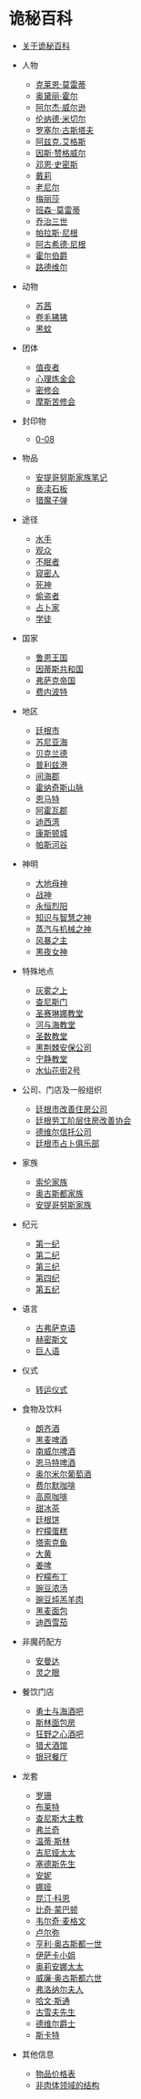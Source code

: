 # 诡秘百科

* [关于诡秘百科](README.md)

* 人物
    * [克莱恩·莫雷蒂](./人物/克莱恩·莫雷蒂.md)
    * [奥黛丽·霍尔](./人物/奥黛丽·霍尔.md)
    * [阿尔杰·威尔逊](./人物/阿尔杰·威尔逊.md)
    * [伦纳德·米切尔](./人物/伦纳德·米切尔.md)
    * [罗塞尔·古斯塔夫](./人物/罗塞尔·古斯塔夫.md)
    * [阿兹克.艾格斯](./人物/阿兹克.艾格斯.md)
    * [因斯·赞格威尔](./人物/因斯·赞格威尔.md)
    * [邓恩·史密斯](./人物/邓恩·史密斯.md)
    * [戴莉](./人物/戴莉.md)
    * [老尼尔](./人物/老尼尔.md)
    * [梅丽莎](./人物/梅丽莎.md)
    * [班森··莫雷蒂](./人物/班森·莫雷蒂.md)
    * [乔治三世](./人物/乔治三世.md)
    * [帕拉斯·尼根](./人物/帕拉斯·尼根.md)
    * [阿古希德·尼根](./人物/阿古希德·尼根.md)
    * [霍尔伯爵](./人物/霍尔伯爵.md)
    * [路德维尔](../人物/路德维尔.md)
* 动物
    * [苏茜](./动物/苏茜.md)
    * [卷毛狒狒](./动物/卷毛狒狒.md)
    * [黑蚊](../动物/黑蚊.md)
* 团体
    * [值夜者](./团体/值夜者.md)
    * [心理炼金会](./团体/心理炼金会.md)
    * [密修会](./团体/密修会.md)
    * [摩斯苦修会](./团体/摩斯苦修会.md)
* 封印物
    * [0-08](./封印物/0-08.md)
* 物品
    * [安提哥努斯家族笔记](物品/安提哥努斯家族笔记.md)
    * [亵渎石板](./物品/亵渎石板.md)
    * [猎魔子弹](./物品/猎魔子弹.md)
* 途径
    * [水手](./途径/水手.md)
    * [观众](./途径/观众.md)
    * [不眠者](./途径/不眠者.md)
    * [窥密人](./途径/窥密人.md)
    * [死神](./途径/死神.md)
    * [偷盗者](./途径/偷盗者.md)
    * [占卜家](./途径/占卜家.md)
    * [学徒](./途径/学徒.md)
* 国家
    * [鲁恩王国](./国家/鲁恩王国.md)
    * [因蒂斯共和国](./国家/因蒂斯共和国.md)
    * [弗萨克帝国](./国家/弗萨克帝国.md)
    * [费内波特](./国家/费内波特.md)
* 地区
    * [廷根市](./地区/廷根市.md)
    * [苏尼亚海](./地区/苏尼亚海.md)
    * [贝克兰德](./地区/贝克兰德.md)
    * [普利兹港](./地区/普利兹港.md)
    * [间海郡](./地区/间海郡.md)
    * [霍纳奇斯山脉](./地区/霍纳奇斯山脉.md)
    * [恩马特](./地区/恩马特.md)
    * [阿霍瓦郡](./地区/阿霍瓦郡.md)
    * [迪西湾](./地区/迪西湾.md)
    * [康斯顿城](./地区/康斯顿城.md)
    * [帕斯河谷](./地区/帕斯河谷.md)
* 神明
    * [大地母神](./神明/大地母神.md)
    * [战神](./神明/战神.md)
    * [永恒烈阳](./神明/永恒烈阳.md)
    * [知识与智慧之神](./神明/知识与智慧之神.md)
    * [蒸汽与机械之神](./神明/蒸汽与机械之神.md)
    * [风暴之主](./神明/风暴之主.md)
    * [黑夜女神](./神明/黑夜女神.md)
* 特殊地点
    * [灰雾之上](./特殊地点/灰雾之上.md)
    * [查尼斯门](./特殊地点/查尼斯门.md)
    * [圣赛琳娜教堂](./特殊地点/圣赛琳娜教堂.md)
    * [河与海教堂](./特殊地点/河与海教堂md)
    * [圣数教堂](./特殊地点/圣数教堂.md)
    * [黑荆棘安保公司](./特殊地点/黑荆棘安保公司.md)
    * [宁静教堂](./特殊地点/宁静教堂.md)
    * [水仙花街2号](./特殊地点/水仙花街2号.md)
* 公司、门店及一般组织
    * [廷根市改善住房公司](./公司、门店及一般组织/廷根市改善住房公司.md)
    * [廷根劳工阶层住房改善协会](./公司、门店及一般组织/廷根劳工阶层住房改善协会.md)
    * [德维尔信托公司](./公司、门店及一般组织/德维尔信托公司.md)
    * [廷根市占卜俱乐部](../公司、门店及一般组织/廷根市占卜俱乐部.md)    
* 家族
    * [索伦家族](./家族/索伦家族.md)
    * [奥古斯都家族](./家族/奥古斯都家族.md)
    * [安提哥努斯家族](./家族/安提哥努斯家族.md)
* 纪元
    * [第一纪](./纪元/第一纪.md)
    * [第二纪](./纪元/第二纪.md)
    * [第三纪](./纪元/第三纪.md)
    * [第四纪](./纪元/第四纪.md)
    * [第五纪](./纪元/第五纪.md)
* 语言
    *  [古弗萨克语](./语言/古弗萨克语.md)
    *  [赫密斯文](./语言/赫密斯文.md)
    *  [巨人语](./语言/巨人语.md) 
* 仪式
    * [转运仪式](./仪式/转运仪式.md) 
* 食物及饮料
    * [朗齐酒](./食物及饮料/朗齐酒.md)
    * [黑麦啤酒](./食物及饮料/黑麦啤酒.md)
    * [南威尔啤酒](./食物及饮料/南威尔啤酒.md)
    * [恩马特啤酒](./食物及饮料/恩马特啤酒.md)
    * [奥尔米尔葡萄酒](./食物及饮料/奥尔米尔葡萄酒.md)
    * [费尔默咖啡](./食物及饮料/费尔默咖啡.md)
    * [高原咖啡](./食物及饮料/高原咖啡.md)
    * [甜冰茶](../食物及饮料/甜冰茶.md)
    * [廷根饼](./食物及饮料/廷根饼.md)
    * [柠檬蛋糕](./食物及饮料/柠檬蛋糕.md)
    * [塔索克鱼](./食物及饮料/塔索克鱼.md)
    * [大黄](./食物及饮料/大黄.md)
    * [姜啤](./食物及饮料/姜啤.md)
    * [柠檬布丁](./食物及饮料/柠檬布丁.md)
    * [豌豆浓汤](./食物及饮料/豌豆浓汤.md)
    * [豌豆炖羔羊肉](./食物及饮料/豌豆炖羔羊肉.md)
    * [黑麦面包](./食物及饮料/黑麦面包.md)
    * [迪西雪茄](./食物及饮料/迪西雪茄.md)
* 非魔药配方
    * [安曼达](./非魔药配方/安曼达.md)
    * [灵之眼](./非魔药配方/灵之眼.md)
* 餐饮门店
    * [勇士与海酒吧](./餐饮门店/勇士与海酒吧)
    * [斯林面包房](./餐饮门店/斯林面包房)
    * [狂野之心酒吧](./餐饮门店/狂野之心酒吧)
    * [猎犬酒馆](./餐饮门店/猎犬酒馆)
    * [银冠餐厅](./餐饮门店/银冠餐厅)
* 龙套
    * [罗珊](./龙套/罗珊.md)
    * [布莱特](./龙套/布莱特.md)
    * [查尼斯大主教](./龙套/查尼斯大主教·科恩.md)
    * [弗兰奇](./龙套/弗兰奇.md)
    * [温蒂·斯林](./龙套/温蒂·斯林.md)
    * [吉尼娅太太](./龙套/吉尼娅太太.md)
    * [塞德斯先生](./龙套/塞德斯先生.md)
    * [安妮](./龙套/安妮.md)
    * [娜娅](./龙套/娜娅.md)
    * [昆汀·科恩](./龙套/昆汀·科恩.md)
    * [比奇·蒙巴顿](./龙套/比奇·蒙巴顿.md)
    * [韦尔奇·麦格文](./龙套/韦尔奇·麦格文.md)
    * [卢尔弥](./龙套/卢尔弥.md)
    * [亨利·奥古斯都一世](./龙套/亨利·奥古斯都一世.md)
    * [伊萨卡小姐](./龙套/伊萨卡小姐.md)
    * [奥莉安娜太太](./龙套/奥莉安娜太太.md)
    * [威廉·奥古斯都六世](./龙套/威廉·奥古斯都六世.md)
    * [弗洛纳尔夫人](./龙套/弗洛纳尔夫人.md)
    * [哈文·斯通](./龙套/哈文·斯通.md)
    * [古雪夫先生](./龙套/古雪夫先生.md)
    * [德维尔爵士](./龙套/德维尔爵士.md)
    * [斯卡特](./龙套/斯卡特.md)
* 其他信息
    * [物品价格表](./其他信息/物品价格表.md)
    * [非肉体领域的结构](./其他信息/非肉体领域的结构.md)
